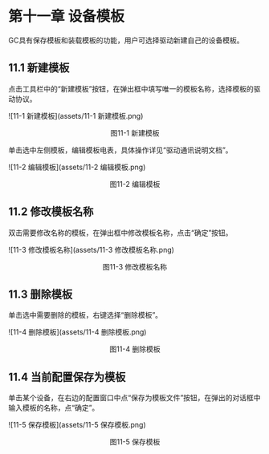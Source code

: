 # 第十一章 设备模板

GC具有保存模板和装载模板的功能，用户可选择驱动新建自己的设备模板。



## 11.1 新建模板

点击工具栏中的“新建模板”按钮，在弹出框中填写唯一的模板名称，选择模板的驱动协议。

![11-1 新建模板](assets/11-1 新建模板.png)

<center>图11-1 新建模板</center>



单击选中左侧模板，编辑模板电表，具体操作详见“驱动通讯说明文档”。

![11-2 编辑模板](assets/11-2 编辑模板.png)

<center>图11-2 编辑模板</center>



## 11.2 修改模板名称

双击需要修改名称的模板，在弹出框中修改模板名称，点击“确定”按钮。

![11-3 修改模板名称](assets/11-3 修改模板名称.png)

<center>图11-3 修改模板名称</center>



## 11.3 删除模板

单击选中需要删除的模板，右键选择“删除模板”。

![11-4 删除模板](assets/11-4 删除模板.png)

<center>图11-4 删除模板</center>



## 11.4 当前配置保存为模板

单击某个设备，在右边的配置窗口中点“保存为模板文件”按钮，在弹出的对话框中输入模板的名称，点“确定”。

![11-5 保存模板](assets/11-5 保存模板.png)

<center>图11-5 保存模板</center>